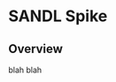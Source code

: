 <properties
   pageTitle="SANDL Spike | Microsoft Azure"
   description="Documentation of Scheduling And Listing work spike on Microsoft Azure"
   services=""
   documentationCenter="na"
   authors="rajesh"
   manager="shrikanth"
   editor=""
   tags=""/>


# SANDL Spike


## Overview

blah blah
